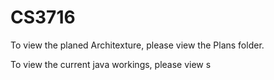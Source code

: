 CS3716
======

To view the planed Architexture, please view the Plans folder.

To view the current java workings, please view s
